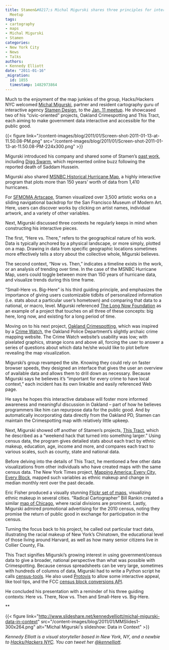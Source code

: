 ```yaml
---
title: Stamen&#8217;s Michal Migurski shares three principles for interactive at NYC
  Meetup
tags:
- cartography
- maps
- Michal Migurski
- Stamen
categories:
- New York City
- News
- Talks
authors:
- Kennedy Elliott
date: "2011-01-16"
_migration:
  id: 1855
  timestamp: 1482973864
---
```


Much to the enjoyment of the map junkies of the group, Hacks/Hackers NYC welcomed [Michal Migurski][1], partner and resident cartography guru of interactive agency [Stamen Design][2], to the [Jan. 11 meetup][3]. He showcased two of his “civic-oriented” projects, Oakland Crimespotting and This Tract, each aiming to make government data interactive and accessible for the public good.

{{< figure link="/content-images/blog/2011/01/Screen-shot-2011-01-13-at-11.50.08-PM.png" src="/content-images/blog/2011/01/Screen-shot-2011-01-13-at-11.50.08-PM-224x300.png" >}}

Migurski introduced his company and shared some of Stamen&#8217;s [past work][4], including [Digg Swarm][5], which represented online buzz following the reported death of Saddam Hussein.

Migurski also shared [MSNBC Historical Hurricane Map][6], a highly interactive program that plots more than 150 years’ worth of data from 1,410 hurricanes.

For [SFMOMA Artscape][7], Stamen visualized over 3,500 artistic works on a sliding navigational backdrop for the San Francisco Museum of Modern Art. Here, users can discover works by clicking on artist names, individual artwork, and a variety of other variables.

Next, Migurski discussed three contexts he regularly keeps in mind when constructing his interactive pieces.

The first, “Here vs. There,” refers to the geographical nature of his work. Data is typically anchored by a physical landscape, or more simply, plotted on a map. Drawing in data from specific geographic locations sometimes more effectively tells a story about the collective whole, Migurski believes.

The second context, “Now vs. Then,” indicates a timeline exists in the work, or an analysis of trending over time. In the case of the MSNBC Hurricane Map, users could toggle between more than 150 years of hurricane data, and visualize trends during this time frame.

“Small-Here vs. Big-Here” is his third guiding principle, and emphasizes the importance of giving users customizable tidbits of personalized information (i.e. stats about a particular user’s hometown) and comparing that data to a national, or macro, level. Migurski referenced [The Long Now Foundation][8] as an example of a project that touches on all three of these concepts: big here, long now, and existing for a long period of time.

Moving on to his next project, [Oakland Crimespotting][9], which was inspired by a [Crime Watch][10], the Oakland Police Department’s slightly archaic crime mapping website. The Crime Watch website’s usability was low; with pixelated graphics, strange icons and above all, forcing the user to answer a series of questions about which data he/she would like to plot before revealing the map visualization.

Migurski’s group revamped the site. Knowing they could rely on faster browser speeds, they designed an interface that gives the user an overview of available data and allows them to drill down as necessary. Because Migurski says he believes it’s “important for every crime to have local context,” each incident has its own linkable and easily referenced Web page.

He says he hopes this interactive database will foster more informed awareness and meaningful discussion in Oakland &#8211; part of how he believes programmers like him can repurpose data for the public good. And by automatically incorporating data directly from the Oakland PD, Stamen can maintain the Crimespotting map with relatively little upkeep.

Next, Migurski showed off another of Stamen’s projects, [This Tract][11], which he described as a “weekend hack that turned into something larger.” Using census data, the program gives detailed stats about each tract by ethnic makeup, education, age, income and more, and compares each tract to various scales, such as county, state and national data.

Before delving into the details of This Tract, he mentioned a few other data visualizations from other individuals who have created maps with the same census data. The New York Times project, [Mapping America: Every City, Every Block][12], mapped such variables as ethnic makeup and change in median monthly rent over the past decade.

Eric Fisher produced a visually stunning [Flickr set of maps][13], visualizing ethnic makeup in several cities. “Radical Cartographer” Bill Rankin created a similar [map of Chicago][14], where racial divisions are prominent. Lastly, Migurski admired promotional advertising for the 2010 census, noting they promise the return of public good in exchange for participation in the census.

Turning the focus back to his project, he called out particular tract data, illustrating the racial makeup of New York&#8217;s Chinatown, the educational level of those living around Harvard, as well as how many senior citizens live in Collier County, Fla.

This Tract signifies Migurski’s growing interest in using government/census data to give a broader, national perspective than what was possible with Crimespotting. Because census spreadsheets can be very large, sometimes with hundreds of columns of data, Migurski had to write a Python script he calls [census-tools][15]. He also used [Protovis][16] to allow some interactive appeal, like tool tips, and the FCC [census block conversions API][17].

He concluded his presentation with a reminder of his three guiding contexts: Here vs. There, Now vs. Then and Small-Here vs. Big-Here.

**</p> 

{{< figure link="http://www.slideshare.net/kennedyelliott/michal-migurski-data-in-context" src="/content-images/blog/2011/01/MMSlides1-300x264.png" alt="Michal Migurski's slideshow: Data in Context" >}}

</strong>

_Kennedy Elliott is a visual storyteller based in New York, NY, and a newbie to [Hacks/Hackers NYC][18]. You can tweet her_ [_@kennelliott_][19]_._

 [1]: http://mike.teczno.com/
 [2]: http://stamen.com/
 [3]: http://meetupnyc.hackshackers.com/calendar/15911556/?from=list&offset=0
 [4]: http://stamen.com/everything
 [5]: http://labs.digg.com/swarm/
 [6]: http://stamen.com/msnbc_historical_hurricane_maps
 [7]: http://stamen.com/clients/sfmoma_artscope
 [8]: http://longnow.org/
 [9]: http://oakland.crimespotting.org/
 [10]: http://gismaps.oaklandnet.com/crimewatch/
 [11]: http://thistract.com/
 [12]: http://projects.nytimes.com/census/2010/explorer
 [13]: http://www.flickr.com/photos/walkingsf/4981444199/in/set-72157624812674967/
 [14]: http://www.radicalcartography.net/index.html?chicagodots
 [15]: https://github.com/migurski/census-tools
 [16]: http://vis.stanford.edu/protovis/
 [17]: http://reboot.fcc.gov/developer/census-block-conversions-api
 [18]: http://meetupnyc.hackshackers.com/
 [19]: http://www.twitter.com/#!/kennelliott